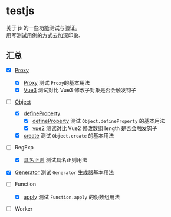 # testjs

关于 js 的一些功能测试与验证。  
用写测试用例的方式去加深印象.

## 汇总

- [x] [Proxy](__test__/Proxy)
  - [x] [Proxy](__test__/Proxy/Proxy.test.ts) 测试 `Proxy`的基本用法
  - [x] [Vue3](__test__/Proxy/vue3Proxy.test.html) 测试对比 Vue3 修改子对象是否会触发钩子
- [ ] [Object](__test__/Object)
  - [x] [defineProperty](__test__/Object/defineProperty)
    - [x] [defineProperty](__test__/Object/defineProperty/defineProperty.test.ts) 测试 `Object.defineProperty` 的基本用法
    - [x] [vue2](__test__/defineProperty/vue2ArrayLength.test.html) 测试对比 Vue2 修改数组 length 是否会触发钩子
  - [x] [create](__test__/Object/create.test.ts)
        测试 `Object.create` 的基本用法
- [ ] RegExp

  - [x] [具名正则](__test__/RegExp.test.ts)
        测试具名正则用法

- [x] [Generator](__test__/Generator.test.ts)
      测试 `Generator` 生成器基本用法
- [ ] Function
  - [x] [apply](__test__/apply.test.ts)
        测试 `Function.apply` 的伪数组用法

- [ ] Worker